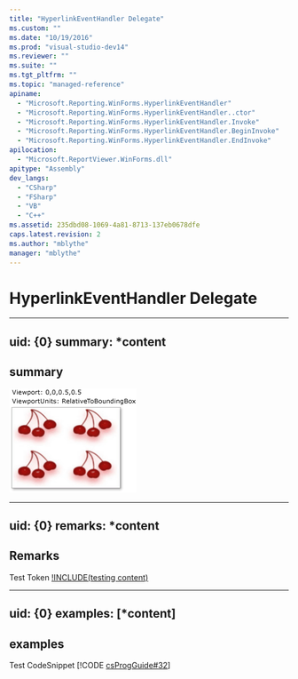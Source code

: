 ```yaml
---
title: "HyperlinkEventHandler Delegate"
ms.custom: ""
ms.date: "10/19/2016"
ms.prod: "visual-studio-dev14"
ms.reviewer: ""
ms.suite: ""
ms.tgt_pltfrm: ""
ms.topic: "managed-reference"
apiname: 
  - "Microsoft.Reporting.WinForms.HyperlinkEventHandler"
  - "Microsoft.Reporting.WinForms.HyperlinkEventHandler..ctor"
  - "Microsoft.Reporting.WinForms.HyperlinkEventHandler.Invoke"
  - "Microsoft.Reporting.WinForms.HyperlinkEventHandler.BeginInvoke"
  - "Microsoft.Reporting.WinForms.HyperlinkEventHandler.EndInvoke"
apilocation: 
  - "Microsoft.ReportViewer.WinForms.dll"
apitype: "Assembly"
dev_langs: 
  - "CSharp"
  - "FSharp"
  - "VB"
  - "C++"
ms.assetid: 235dbd08-1069-4a81-8713-137eb0678dfe
caps.latest.revision: 2
ms.author: "mblythe"
manager: "mblythe"
---
```

# HyperlinkEventHandler Delegate
---  
uid: {0}
summary: *content  
--- 

## summary
![hahha](../../../Override\Microsoft.Reporting.WinForms\ServerReport\Timeout/media/0.png)

---  
uid: {0}
remarks: *content  
---  
  
## Remarks  
Test Token [!INCLUDE(testing content)](../../../Override\Microsoft.Reporting.WebForms\IReportViewerMessages3/includes/ado_whidbey_long_md.md)

---  
uid: {0}
examples: [*content]
---  
  
## examples  
Test CodeSnippet [!CODE [csProgGuide#32](../CodeSnippet/VS_Snippets_VBCSharp/csProsgGuide#32)] 